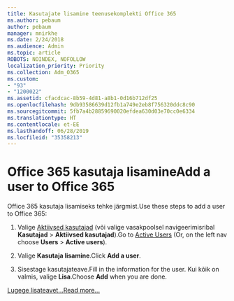 ```yaml
---
title: Kasutajate lisamine teenusekomplekti Office 365
ms.author: pebaum
author: pebaum
manager: mnirkhe
ms.date: 2/24/2018
ms.audience: Admin
ms.topic: article
ROBOTS: NOINDEX, NOFOLLOW
localization_priority: Priority
ms.collection: Adm_O365
ms.custom:
- "93"
- "1200022"
ms.assetid: cfacdcac-8b59-4d81-a8b1-0d16b712df25
ms.openlocfilehash: 9db93586639d12fb1a749e2eb8f756320ddc8c90
ms.sourcegitcommit: 5fb7a4b28859690020efdea630d03e70cc0e6334
ms.translationtype: HT
ms.contentlocale: et-EE
ms.lasthandoff: 06/28/2019
ms.locfileid: "35358213"
---
```

# <a name="add-a-user-to-office-365"></a><span data-ttu-id="c40ce-102">Office 365 kasutaja lisamine</span><span class="sxs-lookup"><span data-stu-id="c40ce-102">Add a user to Office 365</span></span>

<span data-ttu-id="c40ce-103">Office 365 kasutaja lisamiseks tehke järgmist.</span><span class="sxs-lookup"><span data-stu-id="c40ce-103">Use these steps to add a user to Office 365:</span></span>
  
1. <span data-ttu-id="c40ce-104">Valige [Aktiivsed kasutajad](https://admin.microsoft.com/Adminportal/Home?source=applauncher#/users) (või valige vasakpoolsel navigeerimisribal **Kasutajad** \> **Aktiivsed kasutajad**).</span><span class="sxs-lookup"><span data-stu-id="c40ce-104">Go to [Active Users](https://admin.microsoft.com/Adminportal/Home?source=applauncher#/users) (Or, on the left nav choose **Users** \> **Active users**).</span></span>

2. <span data-ttu-id="c40ce-105">Valige **Kasutaja lisamine**.</span><span class="sxs-lookup"><span data-stu-id="c40ce-105">Click **Add a user**.</span></span>

3. <span data-ttu-id="c40ce-106">Sisestage kasutajateave.</span><span class="sxs-lookup"><span data-stu-id="c40ce-106">Fill in the information for the user.</span></span> <span data-ttu-id="c40ce-107">Kui kõik on valmis, valige **Lisa**.</span><span class="sxs-lookup"><span data-stu-id="c40ce-107">Choose **Add** when you are done.</span></span>

[<span data-ttu-id="c40ce-108">Lugege lisateavet...</span><span class="sxs-lookup"><span data-stu-id="c40ce-108">Read more...</span></span>](https://support.office.com/article/1970f7d6-03b5-442f-b385-5880b9c256ec)
  